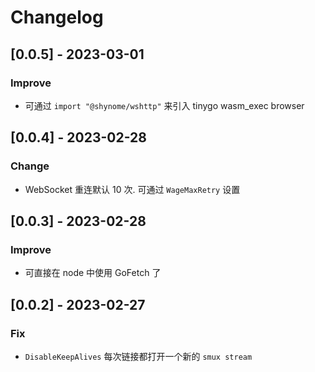# Changelog

## [0.0.5] - 2023-03-01

### Improve

- 可通过 `import "@shynome/wshttp"` 来引入 tinygo wasm_exec browser

## [0.0.4] - 2023-02-28

### Change

- WebSocket 重连默认 10 次. 可通过 `WageMaxRetry` 设置

## [0.0.3] - 2023-02-28

### Improve

- 可直接在 node 中使用 GoFetch 了

## [0.0.2] - 2023-02-27

### Fix

- `DisableKeepAlives` 每次链接都打开一个新的 `smux stream`
